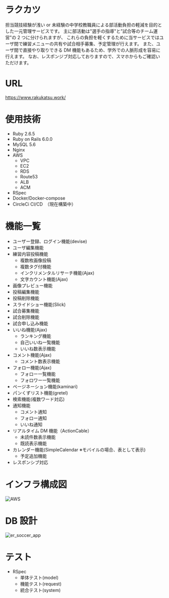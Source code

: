 # ラクカツ

担当競技経験が浅い or 未経験の中学校教職員による部活動負担の軽減を目的とした一元管理サービスです。
主に部活動は"選手の指導"と”試合等のチーム運営"の 2 つに分けられますが、
これらの負担を軽くするために当サービスではユーザ間で練習メニューの共有や試合相手募集、予定管理が行えます。
また、ユーザ間で直接やり取りできる DM 機能もあるため、学外での人脈形成を容易に行えます。
なお、レスポンジブ対応しておりますので、スマホからもご確認いただけます。

# URL
https://www.rakukatsu.work/

# 使用技術

- Ruby 2.6.5
- Ruby on Rails 6.0.0
- MySQL 5.6
- Nginx
- AWS
  - VPC
  - EC2
  - RDS
  - Route53
  - ALB
  - ACM
- RSpec
- Docker/Docker-compose
- CircleCi CI/CD　（現在構築中）


# 機能一覧

- ユーザー登録、ログイン機能(devise)
- ユーザ編集機能
- 練習内容投稿機能
  - 複数枚画像投稿
  - 複数タグ付機能
  - インクリメンタルリサーチ機能(Ajax)
  - 文字カウント機能(Ajax)
- 画像プレビュー機能
- 投稿編集機能
- 投稿削除機能
- スライドショー機能(Slick)
- 試合募集機能
- 試合削除機能
- 試合申し込み機能
- いいね機能(Ajax)
  - ランキング機能
  - 自己いいね一覧機能
  - いいね数表示機能
- コメント機能(Ajax)
  - コメント数表示機能
- フォロー機能(Ajax)
  - フォロー一覧機能
  - フォロワー一覧機能
- ページネーション機能(kaminari)
- パンくずリスト機能(gretel)
- 検索機能(複数ワード対応)
- 通知機能
  - コメント通知
  - フォロー通知
  - いいね通知
- リアルタイム DM 機能（ActionCable）
  - 未読件数表示機能
  - 既読表示機能
- カレンダー機能(SimpleCalendar ※モバイルの場合、表として表示)
  - 予定追加機能
- レスポンシブ対応


# インフラ構成図
![AWS](https://user-images.githubusercontent.com/81346474/118099142-ca82a200-b40f-11eb-9ae9-9138af3bef06.png)

# DB 設計
![er_soccer_app](https://user-images.githubusercontent.com/81346474/117126305-8bcc6680-add5-11eb-8d7e-52ce81d2ab46.png)
# テスト

- RSpec
  - 単体テスト(model)
  - 機能テスト(request)
  - 統合テスト(system)

